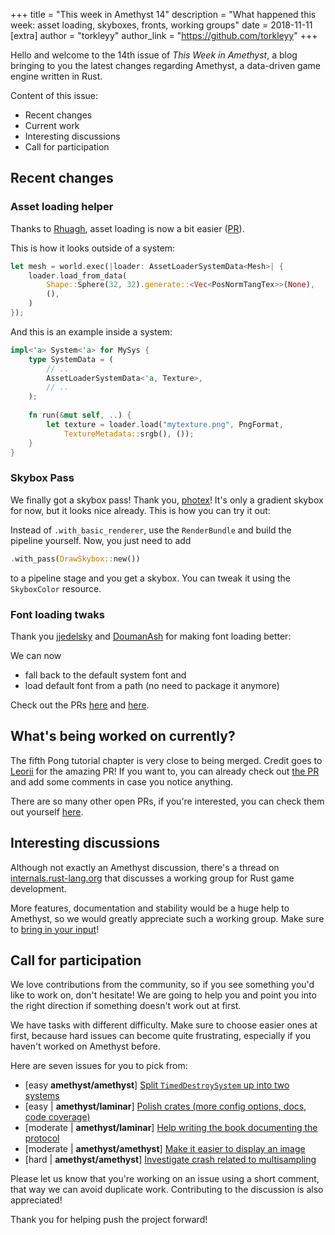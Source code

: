 +++
title = "This week in Amethyst 14"
description = "What happened this week: asset loading, skyboxes, fronts, working groups"
date = 2018-11-11
[extra]
author = "torkleyy"
author_link = "https://github.com/torkleyy"
+++

Hello and welcome to the 14th issue of _This Week in Amethyst_, a blog bringing to
you the latest changes regarding Amethyst, a data-driven game engine written in
Rust.

Content of this issue:

* Recent changes
* Current work
* Interesting discussions
* Call for participation

## Recent changes

### Asset loading helper

Thanks to [Rhuagh][rhu], asset loading is now a bit easier ([PR][pra]).

This is how it looks outside of a system:

```rust
let mesh = world.exec(|loader: AssetLoaderSystemData<Mesh>| {
    loader.load_from_data(
        Shape::Sphere(32, 32).generate::<Vec<PosNormTangTex>>(None),
        (),
    )
});
```

And this is an example inside a system:

```rust
impl<'a> System<'a> for MySys {
    type SystemData = (
        // ..
        AssetLoaderSystemData<'a, Texture>,
        // ..
    );
    
    fn run(&mut self, ..) {
        let texture = loader.load("mytexture.png", PngFormat,
            TextureMetadata::srgb(), ());
    }
}
```
[rhu]: https://github.com/Rhuagh
[pra]: https://github.com/amethyst/amethyst/pull/1090

### Skybox Pass

We finally got a skybox pass! Thank you, [photex][pho]!
It's only a gradient skybox for now, but it looks nice already.
This is how you can try it out:

Instead of `.with_basic_renderer`, use the `RenderBundle` and build
the pipeline yourself. Now, you just need to add

```rust
.with_pass(DrawSkybox::new())
```

to a pipeline stage and you get a skybox.
You can tweak it using the `SkyboxColor` resource.

[pho]: https://github.com/photex

### Font loading twaks

Thank you [jjedelsky][jje] and [DoumanAsh][dou] for making font loading better:

We can now

* fall back to the default system font and
* load default font from a path (no need to package it anymore)

Check out the PRs [here][prf] and [here][prg].

[dou]: https://github.com/DoumanAsh
[jje]: https://github.com/jjedelsky
[prf]: https://github.com/amethyst/amethyst/pull/1104
[prg]: https://github.com/amethyst/amethyst/pull/1108

## What's being worked on currently?

The fifth Pong tutorial chapter is very close to being merged. Credit goes
to [Leorii][leo] for the amazing PR! If you want to, you can already check
out [the PR][prb] and add some comments in case you notice anything.

[leo]: https://github.com/Leorii
[prb]: https://github.com/amethyst/amethyst/pull/1085

There are so many other open PRs, if you're interested, you can check them out
yourself [here][prs].

[prs]: https://github.com/amethyst/amethyst/pulls

## Interesting discussions

Although not exactly an Amethyst discussion, there's a thread on
[internals.rust-lang.org][wgt] that discusses a working group for Rust game
development.

More features, documentation and stability would be a huge help to Amethyst,
so we would greatly appreciate such a working group.
Make sure to [bring in your input][wgt]!

[wgt]: https://internals.rust-lang.org/t/a-working-group-for-rust-game-development/8240

## Call for participation

We love contributions from the community, so if you see something you'd like
to work on, don't hesitate! We are going to help you and point you into the
right direction if something doesn't work out at first.

We have tasks with different difficulty. Make sure to choose easier ones at
first, because hard issues can become quite frustrating, especially if you
haven't worked on Amethyst before.

Here are seven issues for you to pick from:

* [easy **amethyst/amethyst**] [Split `TimedDestroySystem` up into two systems][is0]
* [easy | **amethyst/laminar**] [Polish crates (more config options, docs, code coverage)][is1]
* [moderate | **amethyst/laminar**] [Help writing the book documenting the protocol][is2]
* [moderate | **amethyst/amethyst**] [Make it easier to display an image][is3]
* [hard | **amethyst/amethyst**] [Investigate crash related to multisampling][is4]

Please let us know that you're working on an issue using a short comment,
that way we can avoid duplicate work. Contributing to the discussion is also
appreciated!

Thank you for helping push the project forward!

[is0]: https://github.com/amethyst/amethyst/issues/1110 
[is1]: https://github.com/amethyst/laminar/issues/45
[is2]: https://github.com/amethyst/laminar/issues/33
[is3]: https://github.com/amethyst/amethyst/issues/1086
[is4]: https://github.com/amethyst/amethyst/issues/135

